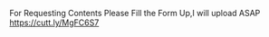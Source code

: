 For Requesting Contents Please Fill the Form Up,I will upload ASAP
                   https://cutt.ly/MgFC6S7